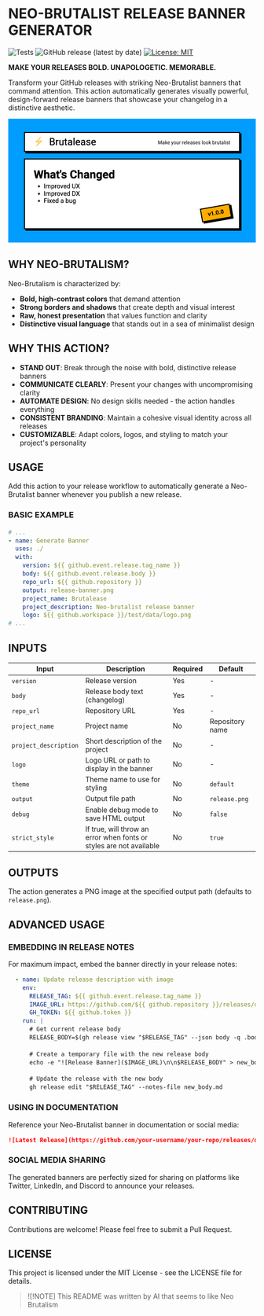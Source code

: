 # NEO-BRUTALIST RELEASE BANNER GENERATOR

![Tests](https://github.com/automationd/action-brutalese/actions/workflows/test.yml/badge.svg)
![GitHub release (latest by date)](https://img.shields.io/github/v/release/automationd/action-brutalese)
[![License: MIT](https://img.shields.io/badge/License-MIT-yellow.svg)](./LICENSE)

**MAKE YOUR RELEASES BOLD. UNAPOLOGETIC. MEMORABLE.**

Transform your GitHub releases with striking Neo-Brutalist banners that command attention. This action automatically generates visually powerful, design-forward release banners that showcase your changelog in a distinctive aesthetic.

![Example Banner](./example.png)
## WHY NEO-BRUTALISM?

Neo-Brutalism is characterized by:
- **Bold, high-contrast colors** that demand attention
- **Strong borders and shadows** that create depth and visual interest
- **Raw, honest presentation** that values function and clarity
- **Distinctive visual language** that stands out in a sea of minimalist design

## WHY THIS ACTION?

- **STAND OUT**: Break through the noise with bold, distinctive release banners
- **COMMUNICATE CLEARLY**: Present your changes with uncompromising clarity
- **AUTOMATE DESIGN**: No design skills needed - the action handles everything
- **CONSISTENT BRANDING**: Maintain a cohesive visual identity across all releases
- **CUSTOMIZABLE**: Adapt colors, logos, and styling to match your project's personality

## USAGE

Add this action to your release workflow to automatically generate a Neo-Brutalist banner whenever you publish a new release.

### BASIC EXAMPLE


```yaml
# ...
- name: Generate Banner
  uses: ./
  with:
    version: ${{ github.event.release.tag_name }}
    body: ${{ github.event.release.body }}
    repo_url: ${{ github.repository }}
    output: release-banner.png
    project_name: Brutalease
    project_description: Neo-brutalist release banner
    logo: ${{ github.workspace }}/test/data/logo.png
# ...
```

## INPUTS

| Input | Description | Required | Default |
|-------|-------------|----------|---------|
| `version` | Release version | Yes | - |
| `body` | Release body text (changelog) | Yes | - |
| `repo_url` | Repository URL | Yes | - |
| `project_name` | Project name | No | Repository name |
| `project_description` | Short description of the project | No | - |
| `logo` | Logo URL or path to display in the banner | No | - |
| `theme` | Theme name to use for styling | No | `default` |
| `output` | Output file path | No | `release.png` |
| `debug` | Enable debug mode to save HTML output | No | `false` |
| `strict_style` | If true, will throw an error when fonts or styles are not available | No | `true` |

## OUTPUTS

The action generates a PNG image at the specified output path (defaults to `release.png`).

## ADVANCED USAGE

### EMBEDDING IN RELEASE NOTES

For maximum impact, embed the banner directly in your release notes:

```yaml
  - name: Update release description with image
    env:
      RELEASE_TAG: ${{ github.event.release.tag_name }}
      IMAGE_URL: https://github.com/${{ github.repository }}/releases/download/${{ github.event.release.tag_name }}/release-banner.png
      GH_TOKEN: ${{ github.token }}
    run: |
      # Get current release body
      RELEASE_BODY=$(gh release view "$RELEASE_TAG" --json body -q .body)

      # Create a temporary file with the new release body
      echo -e "![Release Banner]($IMAGE_URL)\n\n$RELEASE_BODY" > new_body.md

      # Update the release with the new body
      gh release edit "$RELEASE_TAG" --notes-file new_body.md
```

### USING IN DOCUMENTATION

Reference your Neo-Brutalist banner in documentation or social media:

```markdown
![Latest Release](https://github.com/your-username/your-repo/releases/download/latest/release-banner.png)
```

### SOCIAL MEDIA SHARING

The generated banners are perfectly sized for sharing on platforms like Twitter, LinkedIn, and Discord to announce your releases.

## CONTRIBUTING

Contributions are welcome! Please feel free to submit a Pull Request.

## LICENSE

This project is licensed under the MIT License - see the LICENSE file for details.

> ![!NOTE]
> This README was written by AI that seems to like Neo Brutalism
